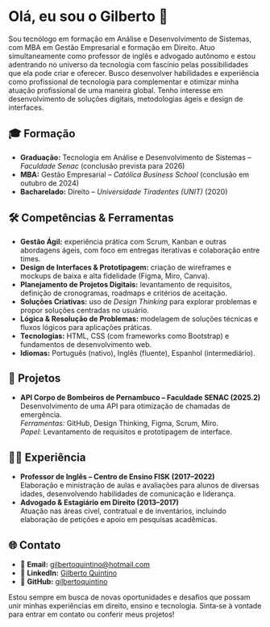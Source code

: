# Olá, eu sou o Gilberto 🙋

Sou tecnólogo em formação em Análise e Desenvolvimento de Sistemas, com MBA em Gestão Empresarial e formação em Direito. Atuo simultaneamente como professor de inglês e advogado autônomo e estou adentrando no universo da tecnologia com fascínio pelas possibilidades que ela pode criar e oferecer. Busco desenvolver habilidades e experiência como profissional de tecnologia para complementar e otimizar minha atuação profissional de uma maneira global. Tenho interesse em desenvolvimento de soluções digitais, metodologias ágeis e design de interfaces.

## 🎓 Formação
- **Graduação:** Tecnologia em Análise e Desenvolvimento de Sistemas – *Faculdade Senac* (conclusão prevista para 2026)
- **MBA:** Gestão Empresarial – *Católica Business School* (conclusão em outubro de 2024)
- **Bacharelado:** Direito – *Universidade Tiradentes (UNIT)* (2020)

## 🛠️ Competências & Ferramentas
- **Gestão Ágil:** experiência prática com Scrum, Kanban e outras abordagens ágeis, com foco em entregas iterativas e colaboração entre times.
- **Design de Interfaces & Prototipagem:** criação de wireframes e mockups de baixa e alta fidelidade (Figma, Miro, Canva).
- **Planejamento de Projetos Digitais:** levantamento de requisitos, definição de cronogramas, roadmaps e critérios de aceitação.
- **Soluções Criativas:** uso de *Design Thinking* para explorar problemas e propor soluções centradas no usuário.
- **Lógica & Resolução de Problemas:** modelagem de soluções técnicas e fluxos lógicos para aplicações práticas.
- **Tecnologias:** HTML, CSS (com frameworks como Bootstrap) e fundamentos de desenvolvimento web.
- **Idiomas:** Português (nativo), Inglês (fluente), Espanhol (intermediário).

## 📌 Projetos
- **API Corpo de Bombeiros de Pernambuco – Faculdade SENAC (2025.2)**  
  Desenvolvimento de uma API para otimização de chamadas de emergência.  
  *Ferramentas:* GitHub, Design Thinking, Figma, Scrum, Miro.  
  *Papel:* Levantamento de requisitos e prototipagem de interface.

## 👨‍💼 Experiência
- **Professor de Inglês – Centro de Ensino FISK (2017–2022)**  
  Elaboração e ministração de aulas e avaliações para alunos de diversas idades, desenvolvendo habilidades de comunicação e liderança.
- **Advogado & Estagiário em Direito (2013–2017)**  
  Atuação nas áreas cível, contratual e de inventários, incluindo elaboração de petições e apoio em pesquisas acadêmicas.

## 🌐 Contato
- 📩 **Email:** [gilbertoquintino@hotmail.com](mailto:gilbertoquintino@hotmail.com)
- 🔗 **LinkedIn:** [Gilberto Quintino](https://www.linkedin.com/in/gilbertoquintino)
- 🐙 **GitHub:** [gilbertoquintino](https://github.com/gilbertoquintino)

Estou sempre em busca de novas oportunidades e desafios que possam unir minhas experiências em direito, ensino e tecnologia. Sinta‑se à vontade para entrar em contato ou conferir meus projetos!
